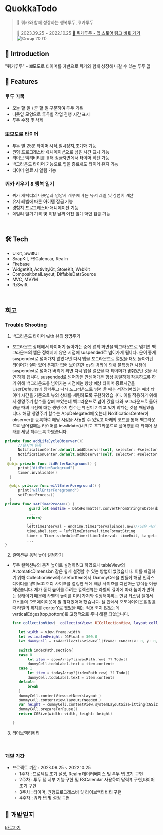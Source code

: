# QuokkaTodo
> 🤎 쿼카와 함께 성장하는 행복투두, 쿼카투두
>
> 📅 2023.09.25 ~ 2022.10.25
> [🔗 쿼카투두 - 앱 스토어 링크 바로 가기](https://apps.apple.com/app/id6470385256) </br>
![Group 70 (1)](https://github.com/yujinnee/QuokkaTodo/assets/51031771/1dd665a3-0a6c-4f0c-a7bc-3c8c81af4226)

## 🌱 Introduction
"쿼카투두" - 뽀모도로 타이머를 기반으로 쿼카와 함께 성장해 나갈 수 있는 투두 앱

## 📌 Features
### 투두 기록
- 오늘 할 일 / 곧 할 일 구분하여 투두 기록
- 나뭇잎 모양으로 투두별 작업 진행 시간 표시
- 투두 수정 및 삭제

### 뽀모도로 타이머
- 투두 별 25분 타이머 시작,일시정지,초기화 기능
- 원형 프로그레스바 애니메이션으로 남은 시간 표시 기능
- 라이브 액티비티를 통해 잠금화면에서 타이머 확인 가능
- 백그라운드 타이머 기능으로 앱을 종료해도 타이머 유지 가능
- 타이머 완료 시 알림 기능
  
### 쿼카 키우기 & 행복 일기
- 쿼카 캐릭터의 나뭇잎과 영양제 개수에 따른 유저 레벨 및 경험치 계산
- 유저 레벨에 따른 아이템 잠금 기능
- 경험치 프로그레스바 애니메이션 기능
- 데일리 일기 기록 및 특정 날짜 이전 일기 확인 잠금 기능
  
</br>


## 🛠️ Tech 
- UIKit, SwiftUI
- SnapKit, FSCalendar, Realm
- Firebase
- WidgetKit, ActivityKit, StoreKit, WebKit
- CompositionalLayout, DiffableDataSource
- MVC, MVVM
- RxSwift

</br>

## 회고
### Trouble Shooting
1. 백그라운드 타이머 with 뷰의 생명주기
  - 포그라운드 상태에서 타이머가 돌아가는 중에 앱의 화면을 백그라운드로 넘기면 백그라운드의 앱은 정해지지 않은 시점에 suspended로 넘어가게 됩니다. 운이 좋게 suspended로 넘어가지 않았다면 다시 앱을 포그라운드로 열었을 때도 돌아가던 타이머가 살아 있어 문제가 없어 보이지만 os의 처리에 의해 불특정한 시점에 suspended로 넘어가 버리게 되면 다시 앱을 열었을 때 타이머가 멈춰있던 것을 확인 하게 됩니다. suspended로 넘어가든 안넘어가든 항상 동일하게 작동하도록 하기 위해 백그라운드를 넘어가는 시점에는 항상 예상 타이머 종료시간을 UserDefaults에 담아두고 다시 포그라운드로 넘어 올 때는 저장되어있는 예상 타이머 시간을 기준으로 뷰의 상태를 세팅하도록 구현하였습니다. 이를 적용하기 위해서 생명주기 함수를 살펴 보았는데  백그라운드로 넘어 갔을 때와 포그라운드로 돌아왔을 때의 시점에 대한 생명주기 함수는 뷰컨이 가지고 있지 않다는 것을 깨달았습니다. 해당 생명주기 함수는 AppDelegated에 있는데 NotificationCenter에 observer를 등록하여 해당 시점을 사용할 수 있었고 아래의 코드를 통해 백그라운드로 넘어갈때는 타이머를 invalidate()시키고 포그라운드로 넘어왔을 때 타이머 상태를 세팅 해주도록 하였습니다.

  ```Swift
  private func addLifeCycleObserver(){
        //옵저버 등록
        NotificationCenter.default.addObserver(self, selector: #selector(didEnterBackground), name: UIApplication.didEnterBackgroundNotification, object: nil)
        NotificationCenter.default.addObserver(self, selector: #selector(willEnterForeground), name: UIApplication.willEnterForegroundNotification, object: nil)
    }
   @objc private func didEnterBackground() {
        print("didEnterBackgroud")
        timer.invalidate()
    }

    @objc private func willEnterForeground() {
        print("willEnterForeground")
        setTimerProcess()
    }
private func setTimerProcess() {
             guard let endTime = DateFormatter.convertFromStringToDate(date: UserDefaultsHelper.standard.endTime ?? "") else { //저장되어있는 타이머 종료시간 확인
             ...
            return}
            ...
            leftTimeInterval = endTime.timeIntervalSince(.now)//남은 시간 계산
            timeLabel.text = leftTimeInterval.timeFormatString
            timer = Timer.scheduledTimer(timeInterval: timeUnit, target: self, selector: #selector(timerTimeChanged), userInfo: nil, repeats: true)//남은 시간부터 타이머 동작
            ...
}

  ```

2. 컬렉션뷰 동적 높이 설정하기
- 투두 컬렉션뷰의 동적 높이로 설정하려고 하였으나 tableView의 AutomaticDimension 같은 쉽게 설정할 수 있는 방법이 없었습니다. 이를 해결하기 위해 CollectionView의 sizeforItem에서  DummyCell을 만들어 해당 인덱스 데이터를 넣어보고 미리 사이즈를 결정한 뒤에 해당 사이즈를 리턴하는 방식을 이용하였습니다. 제가 동적 높이를 주려는 컬렉션뷰는 라벨의 길이에 따라 높이가 변하는 상태이기 때문에 라벨의 높이를 미리 가져와 설정해야하는 만큼 커스텀 셀에서 요소들의 오토레이아웃이 잘 잡혀있어야 했습니다. 셀 안에서 오토레이아웃을 잡을 때 라벨의 위치를 centerY로 했었을 때는 적용 되지 않았는데 verticalEdges(top,bottom)로 고정적으로 주니 해결 되었습니다.
     ```Swift
     func collectionView(_ collectionView: UICollectionView, layout collectionViewLayout: UICollectionViewLayout, sizeForItemAt indexPath: IndexPath) -> CGSize {
        
        let width = view.frame.width
        let estimatedHeight: CGFloat = 300.0
        let dummyCell = TodoCollectionViewCell(frame: CGRect(x: 0, y: 0, width: width, height: estimatedHeight))
        
        switch indexPath.section{
        case 0:
            let item = soonArray?[indexPath.row] ?? Todo()
            dummyCell.todoLabel.text = item.contents
        case 1:
            let item = todayArray?[indexPath.row] ?? Todo()
            dummyCell.todoLabel.text = item.contents
        default:
            break
        }
        dummyCell.contentView.setNeedsLayout()
        dummyCell.contentView.layoutIfNeeded()
        var height = dummyCell.contentView.systemLayoutSizeFitting(CGSize(width: width, height: UIView.layoutFittingCompressedSize.height)).height
        dummyCell.prepareForReuse()
        return CGSize(width: width, height: height)
        
    }
   ```

3. 라이브액티비티
  

</br>

### 개발 기간
- 프로젝트 기간 : 2023.09.25 ~ 2022.10.25
  - 1주차 : 프로젝트 초기 설정, Realm 데이터베이스 및 투두 탭 초기 구현
  - 2주차 : 투두 탭 세부 기능 구현 및 FSCalendar 사용하여 달력뷰 구현,타이머 초기 구현
  - 3주차 : 타이머, 원형프로그레스바 및 라이브액티비티 구현
  - 4주차 : 쿼카 탭 및 설정 구현


## 📑 개발일지
[바로가기](https://www.notion.so/8ee0c1ac594e434ab8224980177d0dbb](https://succulent-stallion-ac8.notion.site/f8c8b6ae2d5d4d1f9095077393c01f20?v=b25bc72663a84af8a517ffff374e91db&pvs=4)https://succulent-stallion-ac8.notion.site/f8c8b6ae2d5d4d1f9095077393c01f20?v=b25bc72663a84af8a517ffff374e91db&pvs=4)

